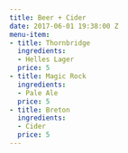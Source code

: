 ```yaml
---
title: Beer + Cider
date: 2017-06-01 19:38:00 Z
menu-item:
- title: Thornbridge
  ingredients:
  - Helles Lager
  price: 5
- title: Magic Rock
  ingredients:
  - Pale Ale
  price: 5
- title: Breton
  ingredients:
  - Cider
  price: 5
---
```


